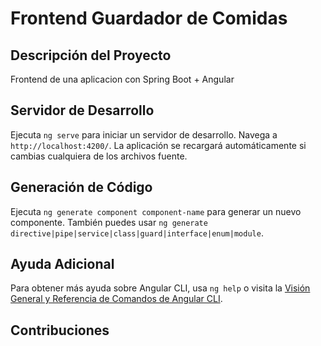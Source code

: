 # Frontend Guardador de Comidas


## Descripción del Proyecto

Frontend de una aplicacion con Spring Boot + Angular

## Servidor de Desarrollo

Ejecuta `ng serve` para iniciar un servidor de desarrollo. Navega a `http://localhost:4200/`. La aplicación se recargará automáticamente si cambias cualquiera de los archivos fuente.

## Generación de Código

Ejecuta `ng generate component component-name` para generar un nuevo componente. También puedes usar `ng generate directive|pipe|service|class|guard|interface|enum|module`.



## Ayuda Adicional

Para obtener más ayuda sobre Angular CLI, usa `ng help` o visita la [Visión General y Referencia de Comandos de Angular CLI](https://angular.dev/tools/cli).


## Contribuciones

